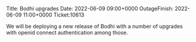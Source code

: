 Title: Bodhi upgrades
Date: 2022-06-09 09:00+0000
OutageFinish: 2022-06-09 11:00+0000
Ticket:10613

We will be deploying a new release of Bodhi with a number of upgrades with
openid connect authentication among those.
